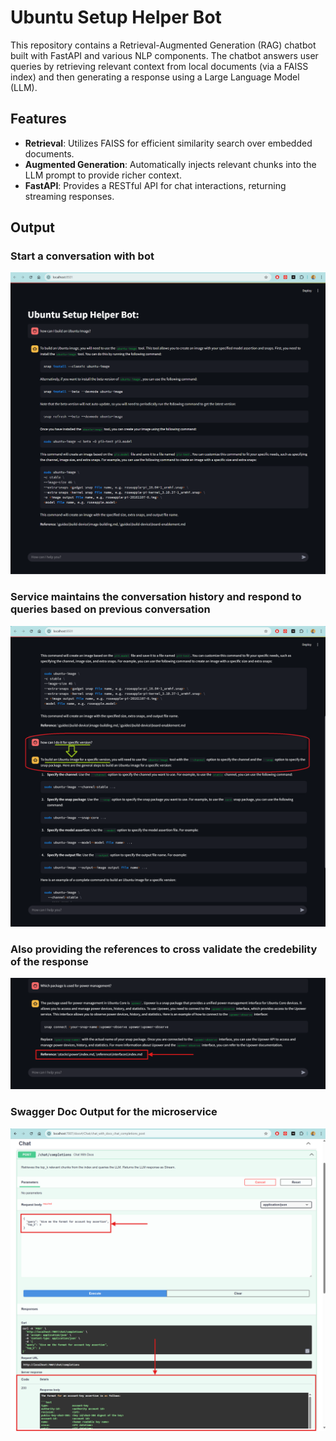 # Ubuntu Setup Helper Bot


This repository contains a Retrieval-Augmented Generation (RAG) chatbot built with FastAPI and various NLP components. The chatbot answers user queries by retrieving relevant context from local documents (via a FAISS index) and then generating a response using a Large Language Model (LLM).


## Features

- **Retrieval**: Utilizes FAISS for efficient similarity search over embedded documents.  
- **Augmented Generation**: Automatically injects relevant chunks into the LLM prompt to provide richer context.  
- **FastAPI**: Provides a RESTful API for chat interactions, returning streaming responses.  

## Output

### Start a conversation with bot
![Chatbot Initial Conversation](snapshots\Chatbot_Initial_Conversation.png?raw=true "Chatbot Initial Conversation")

### Service maintains the conversation history and respond to queries based on previous conversation
![Chatbot Continue Conversation](snapshots\Chatbot_Continue_Conversation.png?raw=true "Chatbot Continue Conversation")

### Also providing the references to cross validate the credebility of the response
![References](snapshots\References.png?raw=true "References")

### Swagger Doc Output for the microservice
![Swagger Doc Output](snapshots\SwaggerDoc_Output.png?raw=true "Swagger Doc Output")